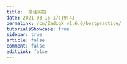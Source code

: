 ```yaml
---
title:  最佳实践
date: 2021-03-16 17:19:43
permalink: /cn/ZadigX v1.6.0/bestpractice/
tutorialsShowcase: true
sidebar: true
article: false 
comment: false
editLink: false
---
```


